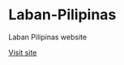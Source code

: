 Laban-Pilipinas
===============

Laban Pilipinas website

[Visit site](http://labanpilipinas.sports5.ph)
